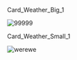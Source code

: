 Card_Weather_Big_1

![99999](https://user-images.githubusercontent.com/73241309/145117333-c63bc568-5427-4e13-a459-389c6b1e9308.PNG)

Card_Weather_Small_1

![werewe](https://user-images.githubusercontent.com/73241309/145117701-96d282c2-81e3-4993-9cc7-dbe9c082471d.PNG)

